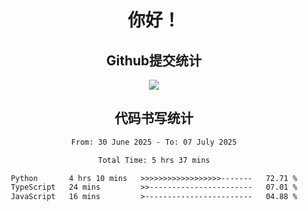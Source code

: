 <div align="center">
<h1>你好！</h1>

<h2>Github提交统计</h2>
<a href="https://github.com/ikun0014">
    <img src="https://github-readme-stats.vercel.app/api?username=ikun0014&include_all_commits=true&count_private=true&locale=cn&show_icons=true&bg_color=0,EC6C6C,FFD479,FFFC79,73FA79,73FDFF,D783FF"/>
  </a>
</div>

<div align="center">
<h2>代码书写统计</h2>
  
<!--START_SECTION:waka-->

```txt
From: 30 June 2025 - To: 07 July 2025

Total Time: 5 hrs 37 mins

Python       4 hrs 10 mins   >>>>>>>>>>>>>>>>>>-------   72.71 %
TypeScript   24 mins         >>-----------------------   07.01 %
JavaScript   16 mins         >------------------------   04.88 %
```

<!--END_SECTION:waka-->

</div>

